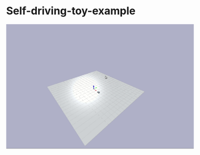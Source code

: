 # Self-driving-toy-example

![](https://github.com/skywalker0803r/Self-driving-toy-example/blob/main/img/car_train.gif)
